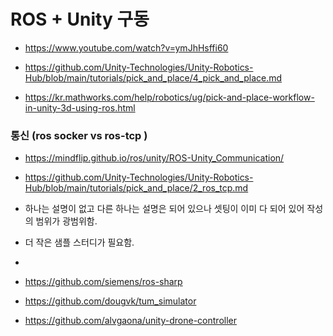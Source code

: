 
# ROS + Unity 구동

- https://www.youtube.com/watch?v=ymJhHsffi60
- https://github.com/Unity-Technologies/Unity-Robotics-Hub/blob/main/tutorials/pick_and_place/4_pick_and_place.md


- https://kr.mathworks.com/help/robotics/ug/pick-and-place-workflow-in-unity-3d-using-ros.html



### 통신 (ros socker vs ros-tcp )

- https://mindflip.github.io/ros/unity/ROS-Unity_Communication/
- https://github.com/Unity-Technologies/Unity-Robotics-Hub/blob/main/tutorials/pick_and_place/2_ros_tcp.md
- 하나는 설명이 없고 다른 하나는 설명은 되어 있으나 셋팅이 이미 다 되어 있어 작성의 범위가 광범위함.
- 더 작은 샘플 스터디가 필요함.
- 




- https://github.com/siemens/ros-sharp
- https://github.com/dougvk/tum_simulator







- https://github.com/alvgaona/unity-drone-controller


